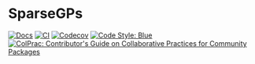 # SparseGPs

[![Docs](https://img.shields.io/badge/docs-dev-blue.svg)](https://JuliaGaussianProcesses.github.io/SparseGPs.jl/dev)
[![CI](https://github.com/JuliaGaussianProcesses/SparseGPs.jl/actions/workflows/CI.yml/badge.svg)](https://github.com/JuliaGaussianProcesses/SparseGPs.jl/actions/workflows/CI.yml)
[![Codecov](https://codecov.io/gh/JuliaGaussianProcesses/SparseGPs.jl/branch/master/graph/badge.svg)](https://codecov.io/gh/JuliaGaussianProcesses/SparseGPs.jl)
[![Code Style: Blue](https://img.shields.io/badge/code%20style-blue-4495d1.svg)](https://github.com/invenia/BlueStyle)
[![ColPrac: Contributor's Guide on Collaborative Practices for Community Packages](https://img.shields.io/badge/ColPrac-Contributor's%20Guide-blueviolet)](https://github.com/SciML/ColPrac)

